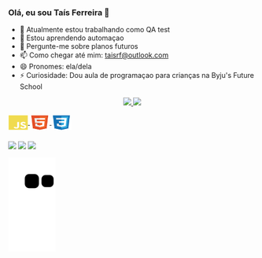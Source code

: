 ### Olá, eu sou Taís Ferreira 👋

- 🔭 Atualmente estou trabalhando como QA test
- 🌱 Estou aprendendo automaçao 
- 💬 Pergunte-me sobre planos futuros
- 📫 Como chegar até mim: taisrf@outlook.com
- 😄 Pronomes: ela/dela
- ⚡ Curiosidade: Dou aula de programaçao para crianças na Byju's Future School


<div align="center">
  <a href="https://github.com/taisrferreira">
  <img height="160em" src="https://github-readme-stats.vercel.app/api?username=taisrferreira&show_icons=true&theme=omni&include_all_commits=true&count_private=true"/>
  <img height="160em" src="https://github-readme-stats.vercel.app/api/top-langs/?username=taisrferreira&layout=compact&langs_count=7&theme=omni"/>
</div>
  
  <div style="display: inline_block"><br>
  <img align="center" alt="Rafa-Js" height="30" width="40" src="https://raw.githubusercontent.com/devicons/devicon/master/icons/javascript/javascript-plain.svg">
  <img align="center" alt="Rafa-HTML" height="30" width="40" src="https://raw.githubusercontent.com/devicons/devicon/master/icons/html5/html5-original.svg">
  <img align="center" alt="Rafa-CSS" height="30" width="40" src="https://raw.githubusercontent.com/devicons/devicon/master/icons/css3/css3-original.svg">
 
</div>
  
  ###
  
<div> 
  <a href="https://www.instagram.com/rftais/" target="_blank"><img src="https://img.shields.io/badge/-Instagram-%23E4405F?style=for-the-badge&logo=instagram&logoColor=white" target="_blank"></a>
  <a href = "mailto:ribeirotais19@gmail.com"><img src="https://img.shields.io/badge/-Gmail-%23333?style=for-the-badge&logo=gmail&logoColor=white" target="_blank"></a>
  <a href="https://www.linkedin.com/in/ta%C3%ADsrferreira/" target="_blank"><img src="https://img.shields.io/badge/-LinkedIn-%230077B5?style=for-the-badge&logo=linkedin&logoColor=white" target="_blank"></a> 
 
  ![Snake animation](https://github.com/rafaballerini/rafaballerini/blob/output/github-contribution-grid-snake.svg)
</div>
